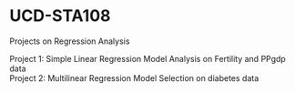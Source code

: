 # UCD-STA108
Projects on Regression Analysis 

Project 1: Simple Linear Regression Model Analysis on Fertility and PPgdp data <br>
Project 2: Multilinear Regression Model Selection on diabetes data
